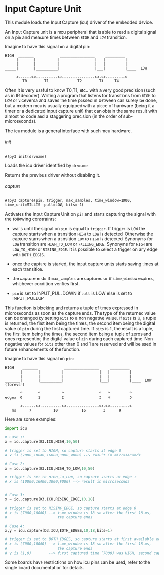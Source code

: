 # Input Capture Unit

This module loads the Input Capture (icu) driver of the embedded device.

An Input Capture unit is a mcu peripheral that is able to read a digital signal on a pin and measure times
between `HIGH` and `LOW` transition.

Imagine to have this signal on a digital pin:

```
HIGH  _______            ________________     _________
     |       |          |                |   |         |
     |       |          |                |   |         |
_____|       |__________|                |___|         |____  LOW

     <------><----------><---------------><-><--------->
        T0        T1             T2        T3     T4
```

Often it is very useful to know T0,T1, etc.. with a very good precision (such as in IR decoder).
Writing a program that listens for transitions from `HIGH` to `LOW` or viceversa and saves the time passed in between can surely be done,
but a modern mcu is usually equipped with a piece of hardware (being it a timer or a dedicated input capture unit) that can
obtain the same result with almost no code and a staggering precision (in the order of sub-microseconds).

The icu module is a general interface with such mcu hardware.

###### init

```#!py3 init(drvname)```

Loads the icu driver identified by ```drvname```

Returns the previous driver without disabling it.

###### capture

```#!py3 capture(pin, trigger, max_samples, time_window=1000, time_unit=MILLIS, pull=LOW, bits=-1)```

Activates the Input Capture Unit on ```pin``` and starts capturing the signal with the following constraints:


* waits until the signal on ```pin``` is equal to ```trigger```. If trigger is `LOW` the capture starts when a transition `HIGH` to `LOW` is detected. Otherwise the capture starts when a transition `LOW` to `HIGH` is detected. Synonyms for `LOW` transition are `HIGH_TO_LOW` or `FALLING_EDGE`. Synonyms for `HIGH` are `LOW_TO_HIGH` or `RISING_EDGE`. It is possible to select a trigger on any edge with `BOTH_EDGES`.


* once the capture is started, the input capture units starts saving times at each transition.


* the capture ends if ```max_samples``` are captured or if ```time_window``` expires, whichever condition verifies first.


* ```pin``` is set to INPUT_PULLDOWN if ```pull``` is LOW else is set to INPUT_PULLUP

This function is blocking and returns a tuple of times expressed in microseconds as soon as the capture ends.
The type of the returned value can be changed by setting ```bits``` to a non negative value.
If ```bits``` is 0, a tuple is returned, the first item being the times, the second item being the digital value
of ```pin``` during the first captured time. If ```bits``` is 1, the result is a tuple, the first item being the times, the second
item being a tuple of zeros and ones representing the digital value of ```pin``` during each captured time. Non negative values for ```bits``` other than 0 and 1 are reserved and will be used in future
enhancements of the function.

Imagine to have this signal on ```pin```:

```
HIGH    _______            ________________     _________
       |       |          |                |   |         |
       |       |          |                |   |         |
_______|       |__________|                |___|         |____  LOW (forever)

       ^       ^          ^                ^   ^         ^
edges  0       1          2                3   4         5

       <------><----------><---------------><-><--------->
   ms      7          10           16        3      9
```

Here are some examples:

```py
import icu

# Case 1:
x = icu.capture(D3.ICU,HIGH,10,50)

# trigger is set to HIGH, so capture starts at edge 0
# x is (7000,10000,16000,3000,9000) --> result in microseconds

# Case 2:
x = icu.capture(D3.ICU,HIGH_TO_LOW,10,50)

# trigger is set to HIGH_TO_LOW, so capture starts at edge 1
# x is (10000,16000,3000,9000) --> result in microseconds


# Case 3:
x = icu.capture(D3.ICU,RISING_EDGE,10,18)

# trigger is set to RISING_EDGE, so capture starts at edge 0
# x is (7000,10000) --> time_window is 18 so after the first 18 ms,
#                       the capture ends

# Case 4:
x,y = icu.capture(D3.ICU,BOTH_EDGES,10,18,bits=1)

# trigger is set to BOTH_EDGES, so capture starts at first available edge, edge 0
# x is (7000,10000) --> time_window is 18 so after the first 18 ms,
#                       the capture ends
# y is (1,0)        --> first captured time (7000) was HIGH, second captured time (10000) was LOW
```

Some boards have restrictions on how icu pins can be used, refer to the single board documentation for details.
<!--stackedit_data:
eyJoaXN0b3J5IjpbMTY3MjUzMjc3OF19
-->